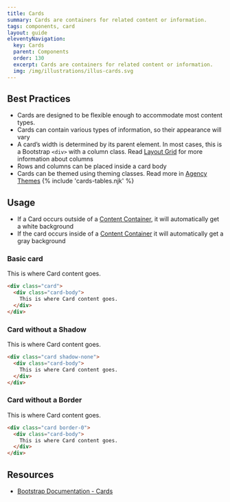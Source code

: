 ```yaml
---
title: Cards
summary: Cards are containers for related content or information.
tags: components, card
layout: guide
eleventyNavigation:
  key: Cards
  parent: Components
  order: 130
  excerpt: Cards are containers for related content or information.
  img: /img/illustrations/illus-cards.svg
---
```


## Best Practices

- Cards are designed to be flexible enough to accommodate most content types.
- Cards can contain various types of information, so their appearance will vary
- A card’s width is determined by its parent element. In most cases, this is a Bootstrap `<div>` with a column class. Read [Layout Grid](/components/layout-grid/) for more information about columns
- Rows and columns can be placed inside a card body
- Cards can be themed using theming classes. Read more in [Agency Themes](/foundation/agency-theming/)
{% include 'cards-tables.njk' %}

## Usage

- If a Card occurs outside of a [Content Container](/components/content_container/), it will automatically get a white background 
- If the card occurs inside of a [Content Container](/components/content_container/) it will automatically get a gray background

### Basic card

<div class="card">
  <div class="card-body">
    This is where Card content goes.
  </div>
</div>

```html
<div class="card">
  <div class="card-body">
    This is where Card content goes.
  </div>
</div>
```

### Card without a Shadow

<div class="card shadow-none">
  <div class="card-body">
    This is where Card content goes.
  </div>
</div>

```html
<div class="card shadow-none">
  <div class="card-body">
    This is where Card content goes.
  </div>
</div>
```

### Card without a Border

<div class="card border-0">
  <div class="card-body">
    This is where Card content goes.
  </div>
</div>

```html
<div class="card border-0">
  <div class="card-body">
    This is where Card content goes.
  </div>
</div>
```

## Resources

* [Bootstrap Documentation - Cards](https://getbootstrap.com/docs/5.2/components/card/)
